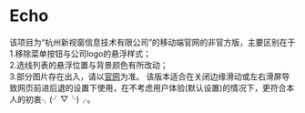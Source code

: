 # Echo
该项目为“杭州新视窗信息技术有限公司”的移动端官网的非官方版，主要区别在于  
1.移除菜单按钮与公司logo的悬浮样式；  
2.选线列表的悬浮位置与背景颜色有所改动；  
3.部分图片存在出入，请以[官网](http://wei.new-see.com)为准。
该版本适合在关闭边缘滑动或左右滑屏导致网页前进后退的设置下使用，在不考虑用户体验(默认设置)的情况下，更符合本人的初衷╮(╯▽╰)╭。
